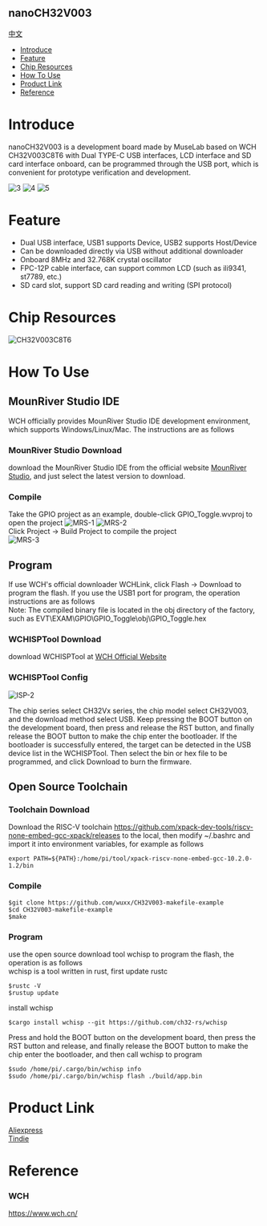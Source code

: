 nanoCH32V003
-----------
[中文](./README_cn.md)

* [Introduce](#Introduce)
* [Feature](#feature)
* [Chip Resources](#chip-resources)
* [How To Use](#how-to-use)
* [Product Link](#product-link)
* [Reference](#reference)


# Introduce
nanoCH32V003 is a development board made by MuseLab based on WCH CH32V003C8T6 with Dual TYPE-C USB interfaces, LCD interface and SD card interface onboard, can be programmed through the USB port, which is convenient for prototype verification and development.

![3](https://github.com/wuxx/nanoCH32V003/blob/master/doc/3.jpg)
![4](https://github.com/wuxx/nanoCH32V003/blob/master/doc/4.jpg)
![5](https://github.com/wuxx/nanoCH32V003/blob/master/doc/5.jpg)

# Feature
- Dual USB interface, USB1 supports Device, USB2 supports Host/Device
- Can be downloaded directly via USB without additional downloader
- Onboard 8MHz and 32.768K crystal oscillator
- FPC-12P cable interface, can support common LCD (such as ili9341, st7789, etc.)
- SD card slot, support SD card reading and writing (SPI protocol)

# Chip Resources
![CH32V003C8T6](https://github.com/wuxx/nanoCH32V003/blob/master/doc/CH32V003C8T6.png)

# How To Use
## MounRiver Studio IDE
WCH officially provides MounRiver Studio IDE development environment, which supports Windows/Linux/Mac. The instructions are as follows
 
### MounRiver Studio Download
download the MounRiver Studio IDE from the official website [MounRiver Studio](http://www.mounriver.com), and just select the latest version to download.

### Compile
Take the GPIO project as an example, double-click GPIO_Toggle.wvproj to open the project
![MRS-1](https://github.com/wuxx/nanoCH32V003/blob/master/doc/MRS-1.png)
![MRS-2](https://github.com/wuxx/nanoCH32V003/blob/master/doc/MRS-2.png)  
Click Project -> Build Project to compile the project  
![MRS-3](https://github.com/wuxx/nanoCH32V003/blob/master/doc/MRS-3.png)


## Program
If use WCH's official downloader WCHLink, click Flash -> Download to program the flash. If you use the USB1 port for program, the operation instructions are as follows  
Note: The compiled binary file is located in the obj directory of the factory, such as EVT\EXAM\GPIO\GPIO_Toggle\obj\GPIO_Toggle.hex

### WCHISPTool Download
download WCHISPTool at [WCH Official Website](https://www.wch.cn/downloads/WCHISPTool_Setup_exe.html)

### WCHISPTool Config
![ISP-2](https://github.com/wuxx/nanoCH32V003/blob/master/doc/ISP-2.png)

The chip series select CH32Vx series, the chip model select CH32V003, and the download method select USB.
Keep pressing the BOOT button on the development board, then press and release the RST button, and finally release the BOOT button to make the chip enter the bootloader. If the bootloader is successfully entered, the target can be detected in the USB device list in the WCHISPTool.
Then select the bin or hex file to be programmed, and click Download to burn the firmware.

## Open Source Toolchain
### Toolchain Download

Download the RISC-V toolchain https://github.com/xpack-dev-tools/riscv-none-embed-gcc-xpack/releases to the local, then modify ~/.bashrc and import it into environment variables, for example as follows
```
export PATH=${PATH}:/home/pi/tool/xpack-riscv-none-embed-gcc-10.2.0-1.2/bin
```

### Compile
```
$git clone https://github.com/wuxx/CH32V003-makefile-example
$cd CH32V003-makefile-example
$make
```

### Program
use the open source download tool wchisp to program the flash, the operation is as follows  
wchisp is a tool written in rust, first update rustc
```
$rustc -V
$rustup update
```

install wchisp
```
$cargo install wchisp --git https://github.com/ch32-rs/wchisp
```

Press and hold the BOOT button on the development board, then press the RST button and release, and finally release the BOOT button to make the chip enter the bootloader, and then call wchisp to program
```
$sudo /home/pi/.cargo/bin/wchisp info
$sudo /home/pi/.cargo/bin/wchisp flash ./build/app.bin
```

# Product Link
[Aliexpress](https://www.aliexpress.com/item/1005004908206775.html?spm=5261.ProductManageOnline.0.0.6b234edfStGkJN  
)  
[Tindie](https://www.tindie.com/products/johnnywu/nanoch32v003-development-board/)

# Reference
### WCH
https://www.wch.cn/
